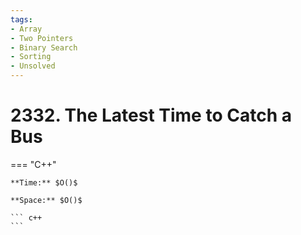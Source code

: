 ```yaml
---
tags:
- Array
- Two Pointers
- Binary Search
- Sorting
- Unsolved
---
```



# 2332. The Latest Time to Catch a Bus

=== "C++"

    **Time:** $O()$

    **Space:** $O()$

    ``` c++
    ```